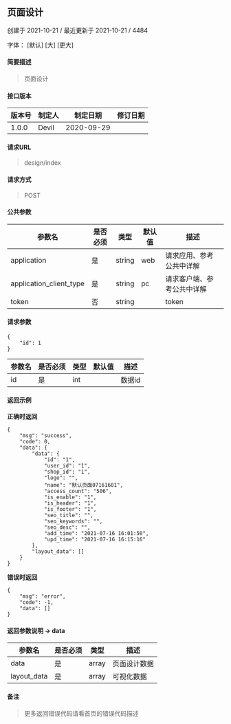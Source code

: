 ## 页面设计

创建于 2021-10-21 / 最近更新于 2021-10-21 / 4484

字体： \[默认\] \[大\] \[更大\]

#### 简要描述

> 页面设计

#### 接口版本

| 版本号 | 制定人 | 制定日期 | 修订日期 |
| --- | --- | --- | --- |
| 1.0.0 | Devil | 2020-09-29 |  |

#### 请求URL

> design/index

#### 请求方式

> POST

#### 公共参数

| 参数名 | 是否必须 | 类型 | 默认值 | 描述 |
| --- | --- | --- | --- | --- |
| application | 是 | string | web | 请求应用、参考公共中详解 |
| application\_client\_type | 是 | string | pc | 请求客户端、参考公共中详解 |
| token | 否 | string |  | token |

#### 请求参数

```
{
    "id": 1
}
```

| 参数名 | 是否必须 | 类型 | 默认值 | 描述 |
| --- | --- | --- | --- | --- |
| id | 是 | int |  | 数据id |

#### 返回示例

**正确时返回**

```
{
    "msg": "success",
    "code": 0,
    "data": {
        "data": {
            "id": "1",
            "user_id": "1",
            "shop_id": "1",
            "logo": "",
            "name": "默认页面07161601",
            "access_count": "506",
            "is_enable": "1",
            "is_header": "1",
            "is_footer": "1",
            "seo_title": "",
            "seo_keywords": "",
            "seo_desc": "",
            "add_time": "2021-07-16 16:01:50",
            "upd_time": "2021-07-16 16:15:16"
        },
        "layout_data": []
    }
}
```

**错误时返回**

```
{
    "msg": "error",
    "code": -1,
    "data": []
}
```

#### 返回参数说明 -> data

| 参数名 | 是否必须 | 类型 | 描述 |
| --- | --- | --- | --- |
| data | 是 | array | 页面设计数据 |
| layout\_data | 是 | array | 可视化数据 |

#### 备注

> 更多返回错误代码请看首页的错误代码描述